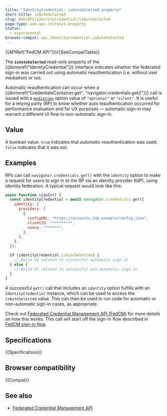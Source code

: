 ```yaml
---
title: "IdentityCredential: isAutoSelected property"
short-title: isAutoSelected
slug: Web/API/IdentityCredential/isAutoSelected
page-type: web-api-instance-property
status:
  - experimental
browser-compat: api.IdentityCredential.isAutoSelected
---
```


{{APIRef("FedCM API")}}{{SeeCompatTable}}

The **`isAutoSelected`** read-only property of the {{domxref("IdentityCredential")}} interface indicates whether the federated sign-in was carried out using automatic reauthentication (i.e. without user mediation) or not.

Automatic reauthentication can occur when a {{domxref("CredentialsContainer.get", "navigator.credentials.get()")}} call is issued with a [`mediation`](/en-US/docs/Web/API/CredentialsContainer/get#mediation) option value of `"optional"` or `"silent"`. It is useful for a relying party (RP) to know whether auto reauthentication occurred for performance evaluation and for UX purposes — automatic sign-in may warrant a different UI flow to non-automatic sign-in.

## Value

A boolean value. `true` indicates that automatic reauthentication was used; `false` indicates that it was not.

## Examples

RPs can call `navigator.credentials.get()` with the `identity` option to make a request for users to sign in to the RP via an identity provider (IdP), using identity federation. A typical request would look like this:

```js
async function signIn() {
  const identityCredential = await navigator.credentials.get({
    identity: {
      providers: [
        {
          configURL: "https://accounts.idp.example/config.json",
          clientId: "********",
          nonce: "******",
        },
      ],
    },
  });

  if (identityCredential.isAutoSelected) {
    // Build UI related to successful automatic sign-in
  } else {
    // Build UI related to successful non-automatic sign-in
  }
}
```

A successful `get()` call that includes an `identity` option fulfills with an `IdentityCredential` instance, which can be used to access the `isAutoSelected` value. This can then be used to run code for automatic or non-automatic sign-in cases, as appropriate.

Check out [Federated Credential Management API (FedCM)](/en-US/docs/Web/API/FedCM_API) for more details on how this works. This call will start off the sign-in flow described in [FedCM sign-in flow](/en-US/docs/Web/API/FedCM_API/RP_sign-in#fedcm_sign-in_flow).

## Specifications

{{Specifications}}

## Browser compatibility

{{Compat}}

## See also

- [Federated Credential Management API](https://developer.chrome.com/docs/privacy-sandbox/fedcm/)
